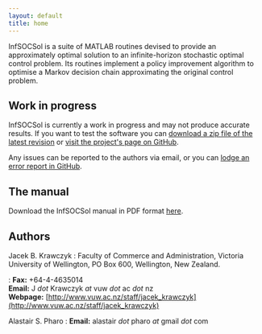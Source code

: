```yaml
---
layout: default
title: home
---
```


InfSOCSol is a suite of MATLAB routines devised to provide an
approximately optimal solution to an infinite-horizon stochastic
optimal control problem.  Its routines implement a policy improvement
algorithm to optimise a Markov decision chain approximating the
original control problem.


## Work in progress

InfSOCSol is currently a work in progress and may not produce accurate
results.  If you want to test the software you can
[download a zip file of the latest revision](https://github.com/socsol/infsocsol/zipball/master)
or
[visit the project's page on GitHub](https://github.com/socsol/infsocsol).

Any issues can be reported to the authors via email, or you can
[lodge an error report in GitHub](https://github.com/socsol/infsocsol/issues/new).


## The manual

Download the InfSOCSol manual in PDF format [here](ISSManual.pdf).


## Authors

Jacek B. Krawczyk
: Faculty of Commerce and Administration, Victoria University of
  Wellington, PO Box 600, Wellington, New Zealand.

: **Fax:** +64-4-4635014  
  **Email:** J *dot* Krawczyk *at* vuw *dot* ac *dot* nz  
  **Webpage:** [http://www.vuw.ac.nz/staff/jacek_krawczyk](http://www.vuw.ac.nz/staff/jacek_krawczyk)

Alastair S. Pharo
: **Email:** alastair *dot* pharo *at* gmail *dot* com
